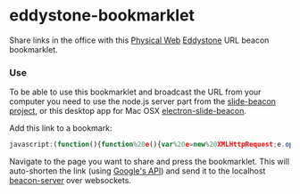 # eddystone-bookmarklet
Share links in the office with this [Physical Web](http://github.com/google/physical-web) [Eddystone](http://github.com/google/eddystone) URL beacon bookmarklet.

### Use
To be able to use this bookmarklet and broadcast the URL from your computer you need to use the node.js server part from the [slide-beacon project](https://github.com/dermike/slide-beacon), or this desktop app for Mac OSX [electron-slide-beacon](https://github.com/dermike/electron-slide-beacon).

Add this link to a bookmark:

```javascript
javascript:(function(){function%20e(){var%20e=new%20XMLHttpRequest;e.open(%22POST%22,%22https://www.googleapis.com/urlshortener/v1/url%3Fkey=AIzaSyDdsRcdenBZR8nWqo_Ak58w8vCoASSty1k%22,!0),e.setRequestHeader(%22Content-Type%22,%22application/json%22),e.onreadystatechange=function(){if(4==e.readyState%26%26200==e.status){var%20t=JSON.parse(e.responseText);n.innerHTML+=%22%3Cp%3EShortened%20%22+t.longUrl+%22%20to%20%22+t.id+%22%3C/p%3E%22,ws.send(t.id)}};var%20t=window.location.href;e.send('{%22longUrl%22:%20%22'+t+'%22}')}var%20n=document.getElementById(%22eddystone-bm%22)||document.createElement(%22div%22);n.id||(n.id=%22eddystone-bm%22,n.setAttribute(%22style%22,%22z-index:1999;position:fixed;bottom:0;left:0;right:0;width:100%25;background-color:%23000;color:%23fff;font-size:12px;padding:1em;text-align:center;%22),n.setAttribute(%22onclick%22,%22this.parentNode.removeChild(this)%22),document.body.appendChild(n)),%22undefined%22==typeof%20WebSocket%26%26%22undefined%22!=typeof%20MozWebSocket%26%26(WebSocket=MozWebSocket),ws=new%20WebSocket(%22ws://localhost:1234/%22),ws.onopen=function(t){n.innerHTML+=%22%3Cp%3EConnected%3C/p%3E%22,e()},ws.onmessage=function(e){n.innerHTML+=%22%3Cp%3E%22+e.data+%22%3C/p%3E%22},ws.onclose=function(e){ws=null,n.innerHTML+=%22%3Cp%3EDisconnected%3C/p%3E%22},ws.onerror=function(e){n.innerHTML+=%22%3Cp%3EError%3C/p%3E%22}})();
```

Navigate to the page you want to share and press the bookmarklet. This will auto-shorten the link (using [Google's API](https://developers.google.com/url-shortener/)) and send it to the localhost [beacon-server](https://github.com/dermike/slide-beacon) over websockets.